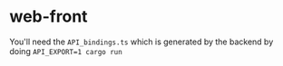 # web-front

You'll need the `API_bindings.ts` which is generated by the backend by doing `API_EXPORT=1 cargo run`
